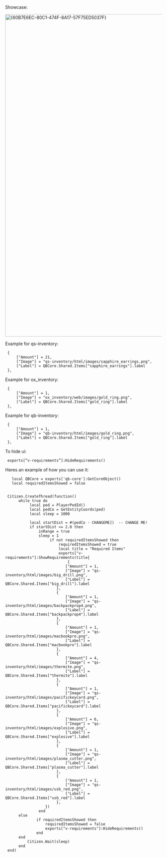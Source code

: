 

Showcase:

<img width="1920" height="1033" alt="{60B7E6EC-80C1-474F-8A17-57F75ED5037F}" src="https://github.com/user-attachments/assets/eaf135f2-2e05-453e-9e5b-0a94f03b5924" />



Example for qs-inventory:

     {
         ["Amount"] = 21,
         ["Image"] = "qs-inventory/html/images/sapphire_earrings.png",
         ["Label"] = QBCore.Shared.Items["sapphire_earrings"].label
     },
Example for ox_inventory:

     {
         ["Amount"] = 1,
         ["Image"] = "ox_inventory/web/images/gold_ring.png",
         ["Label"] = QBCore.Shared.Items["gold_ring"].label
     },
Example for qb-inventory:

     {
         ["Amount"] = 1,
         ["Image"] = "qb-inventory/html/images/gold_ring.png",
         ["Label"] = QBCore.Shared.Items["gold_ring"].label
     },

To hide ui:

     exports[“v-requirements”]:HideRequirements()



Heres an example of how you can use it:

       local QBCore = exports['qb-core']:GetCoreObject()
       local requiredItemsShowed = false


     Citizen.CreateThread(function()
          while true do
               local ped = PlayerPedId()
               local pedCo = GetEntityCoords(ped)
               local sleep = 1000

               local startDist = #(pedCo - CHANGEME])  -- CHANGE ME!
               if startDist <= 2.0 then
                   inRange = true
                   sleep = 1
                        if not requiredItemsShowed then
                            requiredItemsShowed = true
                            local title = "Required Items"
                            exports["v-requirements"]:ShowRequirements(title{
                                {
                               ["Amount"] = 1,
                               ["Image"] = "qs-inventory/html/images/big_drill.png",
                               ["Label"] = QBCore.Shared.Items["big_drill"].label
                           },
                           {
                               ["Amount"] = 1,
                               ["Image"] = "qs-inventory/html/images/backpackprop4.png",
                               ["Label"] = QBCore.Shared.Items["backpackprop4"].label
                           },
                           {
                               ["Amount"] = 1,
                               ["Image"] = "qs-inventory/html/images/macbookpro.png",
                               ["Label"] = QBCore.Shared.Items["macbookpro"].label
                           },
                           {
                               ["Amount"] = 4,
                               ["Image"] = "qs-inventory/html/images/thermite.png",
                               ["Label"] = QBCore.Shared.Items["thermite"].label
                           },
                           {
                               ["Amount"] = 1,
                               ["Image"] = "qs-inventory/html/images/pacifickeycard.png",
                               ["Label"] = QBCore.Shared.Items["pacifickeycard"].label
                           },
                           {
                               ["Amount"] = 6,
                               ["Image"] = "qs-inventory/html/images/explosive.png",
                               ["Label"] = QBCore.Shared.Items["explosive"].label
                           },
                           {
                               ["Amount"] = 1,
                               ["Image"] = "qs-inventory/html/images/plasma_cutter.png",
                               ["Label"] = QBCore.Shared.Items["plasma_cutter"].label
                           },
                           {
                               ["Amount"] = 1,
                               ["Image"] = "qs-inventory/html/images/usb_red.png",
                               ["Label"] = QBCore.Shared.Items["usb_red"].label
                           },       
                      })
                   end
          else
                  if requiredItemsShowed then
                      requiredItemsShowed = false
                      exports["v-requirements"]:HideRequirements()
                  end
          end
              Citizen.Wait(sleep)
          end
     end)
